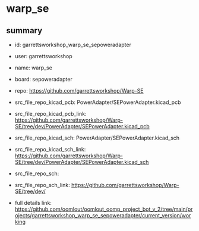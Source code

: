 # warp_se
 
## summary 
* id: garrettsworkshop_warp_se_sepoweradapter
* user: garrettsworkshop
* name: warp_se
* board: sepoweradapter
* repo: https://github.com/garrettsworkshop/Warp-SE
* src_file_repo_kicad_pcb: PowerAdapter/SEPowerAdapter.kicad_pcb
* src_file_repo_kicad_pcb_link: https://github.com/garrettsworkshop/Warp-SE/tree/dev/PowerAdapter/SEPowerAdapter.kicad_pcb
* src_file_repo_kicad_sch: PowerAdapter/SEPowerAdapter.kicad_sch
* src_file_repo_kicad_sch_link: https://github.com/garrettsworkshop/Warp-SE/tree/dev/PowerAdapter/SEPowerAdapter.kicad_sch

* src_file_repo_sch: 
* src_file_repo_sch_link: https://github.com/garrettsworkshop/Warp-SE/tree/dev/
* full details link: https://github.com/oomlout/oomlout_oomp_project_bot_v_2/tree/main/projects/garrettsworkshop_warp_se_sepoweradapter/current_version/working  







